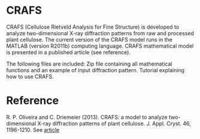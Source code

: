 # CRAFS

CRAFS (Cellulose Rietveld Analysis for Fine Structure) is developed to analyze two-dimensional X-ray diffraction patterns from raw and processed plant cellulose. The current version of the CRAFS model runs in the MATLAB (version R2011b) computing language. CRAFS mathematical model is presented in a published article (see reference).

The following files are included:
Zip file containing all mathematical functions and an example of input diffraction pattern.
Tutorial explaining how to use CRAFS. 


# Reference
R. P. Oliveira and C. Driemeier (2013). CRAFS: a model to analyze two-dimensional X-ray diffraction patterns of plant cellulose. J. Appl. Cryst. 46, 1196-1210. See [article](http://doi.org/10.1107/S0021889813014805)
